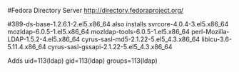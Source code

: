 #Fedora Directory Server
http://directory.fedoraproject.org/

#389-ds-base-1.2.6.1-2.el5.x86_64
also installs
    svrcore-4.0.4-3.el5.x86_64
    mozldap-6.0.5-1.el5.x86_64
    mozldap-tools-6.0.5-1.el5.x86_64
    perl-Mozilla-LDAP-1.5.2-4.el5.x86_64
    cyrus-sasl-md5-2.1.22-5.el5_4.3.x86_64
    libicu-3.6-5.11.4.x86_64
    cyrus-sasl-gssapi-2.1.22-5.el5_4.3.x86_64


Adds
    uid=113(ldap) 
    gid=113(ldap) 
    groups=113(ldap)

